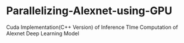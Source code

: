# Parallelizing-Alexnet-using-GPU
Cuda Implementation(C++ Version) of Inference TIme Computation of Alexnet Deep Learning Model
